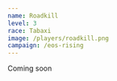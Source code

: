 ```yaml
---
name: Roadkill
level: 3
race: Tabaxi
image: /players/roadkill.png
campaign: /eos-rising
---
```


Coming soon
